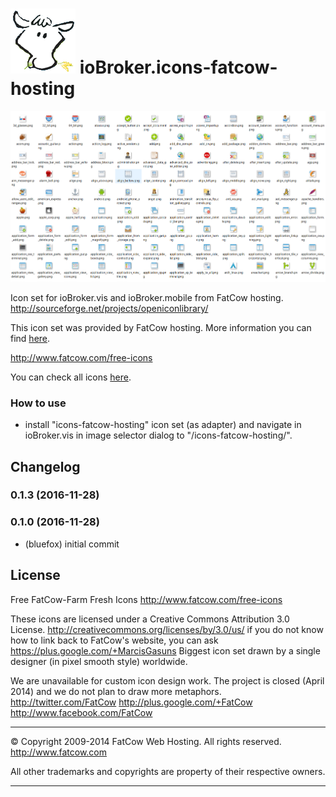 ![Logo](admin/icons-fatcow-hosting.png)
ioBroker.icons-fatcow-hosting
=================

![preview1](img/preview1.png)

Icon set for ioBroker.vis and ioBroker.mobile from FatCow hosting.
http://sourceforge.net/projects/openiconlibrary/

This icon set was provided by FatCow hosting. More information you can find [here](http://www.fatcow.com/free-icons).

http://www.fatcow.com/free-icons

You can check all icons [here](ICONLIST.md).

### How to use
- install "icons-fatcow-hosting" icon set (as adapter) and navigate in ioBroker.vis in image selector dialog to "/icons-fatcow-hosting/".

## Changelog
### 0.1.3 (2016-11-28)


### 0.1.0 (2016-11-28)
* (bluefox) initial commit

## License
Free FatCow-Farm Fresh Icons
http://www.fatcow.com/free-icons

These icons are licensed under a Creative Commons Attribution 3.0 License.
http://creativecommons.org/licenses/by/3.0/us/ if you do not know how to link
back to FatCow's website, you can ask https://plus.google.com/+MarcisGasuns
Biggest icon set drawn by a single designer (in pixel smooth style) worldwide.

We are unavailable for custom icon design work. The project is
closed (April 2014) and we do not plan to draw more metaphors.
http://twitter.com/FatCow
http://plus.google.com/+FatCow
http://www.facebook.com/FatCow

---------------------------------------------------------------------------------

© Copyright 2009-2014 FatCow Web Hosting. All rights reserved.
http://www.fatcow.com

All other trademarks and copyrights
are property of their respective owners.

---------------------------------------------------------------------------------